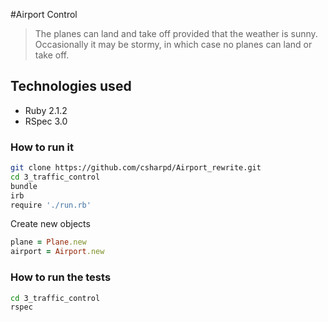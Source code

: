 #Airport Control

>The planes can land and take off provided that the weather is sunny. Occasionally it may be stormy, in which case no planes can land or take off.

## Technologies used
* Ruby 2.1.2
* RSpec 3.0

### How to run it
```sh
git clone https://github.com/csharpd/Airport_rewrite.git
cd 3_traffic_control
bundle
irb
require './run.rb'
```

Create new objects

```ruby
plane = Plane.new
airport = Airport.new
```

### How to run the tests
```sh
cd 3_traffic_control
rspec
```